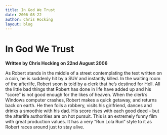 ```yaml
---
title: In God We Trust
date: 2006-08-22
author: Chris Hocking
layout: blog
---
```

# In God We Trust

**Written by Chris Hocking on 22nd August 2006**

As Robert stands in the middle of a street contemplating the text written on a coin, he is suddenly hit by a SUV and instantly killed. In the waiting room of the afterlife, Robert soon is told by a clerk that he’s destined for Hell. All the little bad things that Robert has done in life have added up and his “score” is not good enough for the likes of heaven. When the clerk’s Windows computer crashes, Robert makes a quick getaway, and returns back on earth. He then foils a robbery, visits his girlfriend, dances and drinks a smoothie with his dad. His score rises with each good deed – but the afterlife authorities are on hot pursuit. This is an extremely funny film with great production values. It has a very “Run Lola Run” style to it as Robert races around just to stay alive.